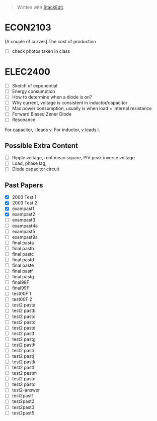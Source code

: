


> Written with [StackEdit](https://stackedit.io/).

# ECON2103
[A couple of curves] The cost of production

- [ ] check photos taken in class

# ELEC2400
- [ ] Sketch of exponential
- [ ] Energy consumption
- [ ] How to determine when a diode is on?
- [ ] Why current, voltage is consistent in inductor/capacitor
- [ ] Max power consumption, usually is when load = internal resistance
- [ ] Forward Biased Zener Diode
- [ ] Resonance

For capacitor, i leads v. For inductor, v leads i.

## Possible Extra Content
- [ ] Ripple voltage, root mean square, PIV peak inverse voltage
- [ ] Load, phase lag, 
- [ ] Diode capacitor circuit

## Past Papers
- [x] 2003 Test 1
- [x] 2003 Test 2
- [x] exampast1
- [x] exampast2
- [ ] exampast3
- [ ] exampast4a
- [ ] exampast5
- [ ] exampast9a
- [ ] final pasta
- [ ] final pastb
- [ ] final pastc
- [ ] final pastd
- [ ] final paste
- [ ] final pastf
- [ ] final pastg
- [ ] final98F
- [ ] final99F
- [ ] test00F 1
- [ ] test00F 2
- [ ] test2 pasta
- [ ] test2 pastb
- [ ] test2 pastc
- [ ] test2 pastd
- [ ] test2 paste
- [ ] test2 pastf
- [ ] test2 pastg
- [ ] test2 pasth
- [ ] test2 pasti
- [ ] test2 pastj
- [ ] test2 pastk
- [ ] test2 pastl
- [ ] test2 pastm
- [ ] test2 pastn
- [ ] test2 pasto
- [ ] test2-answer
- [ ] test2past1
- [ ] test2past2
- [ ] test2past3
- [ ] test2past5
<!--stackedit_data:
eyJoaXN0b3J5IjpbLTE2MTYwNjk4MzQsLTE0MDAxNjEwNTgsMT
M2NTgxMDMwOSw5NjY3OTY4MzZdfQ==
-->